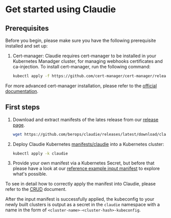 # Get started using Claudie

## Prerequisites
Before you begin, please make sure you have the following prerequisite installed and set up:

1. Cert-manager: 
Claudie requires cert-manager to be installed in your Kubernetes Manadger cluster, for managing webhooks certificates and ca-injection. To install cert-manager, run the following command:
    ``` sh
    kubectl apply -f https://github.com/cert-manager/cert-manager/releases/download/v1.12.0/cert-manager.yaml
    ```
For more advanced cert-manager installation, please refer to the [official documentation](https://cert-manager.io/docs/installation/).

## First steps

1. Download and extract manifests of the lates release from our [release page](https://github.com/berops/claudie/releases).
   ``` sh
   wget https://github.com/berops/claudie/releases/latest/download/claudie.zip && unzip claudie.zip -d claudie
   ```
2. Deploy Claudie Kubernetes [manifests/claudie](https://github.com/berops/claudie/tree/master/manifests/claudie) into a Kubernetes cluster:
   ``` sh
   kubectl apply -k claudie
   ```
3. Provide your own manifest via a Kubernetes Secret, but before that please have a look at our [reference example input manifest](../input-manifest/example.md) to explore what's possible.

To see in detail how to correctly apply the manifest into Claudie, please refer to the [CRUD](../crud/crud.md) document.

After the input manifest is successfully applied, the kubeconfig to your newly
built clusters is output as a secret in the `claudie` namespace with a name in
the form of `<cluster-name>-<cluster-hash>-kubeconfig`.

